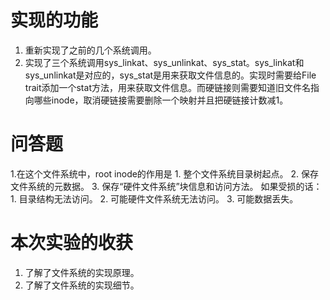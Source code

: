# 实现的功能
1. 重新实现了之前的几个系统调用。
2. 实现了三个系统调用sys_linkat、sys_unlinkat、sys_stat。sys_linkat和sys_unlinkat是对应的，sys_stat是用来获取文件信息的。实现时需要给File trait添加一个stat方法，用来获取文件信息。而硬链接则需要知道旧文件名指向哪些inode，取消硬链接需要删除一个映射并且把硬链接计数减1。

# 问答题
1.在这个文件系统中，root inode的作用是
    1. 整个文件系统目录树起点。
    2. 保存文件系统的元数据。
    3. 保存“硬件文件系统”块信息和访问方法。
如果受损的话：
    1. 目录结构无法访问。
    2. 可能硬件文件系统无法访问。
    3. 可能数据丢失。

# 本次实验的收获
1. 了解了文件系统的实现原理。
2. 了解了文件系统的实现细节。